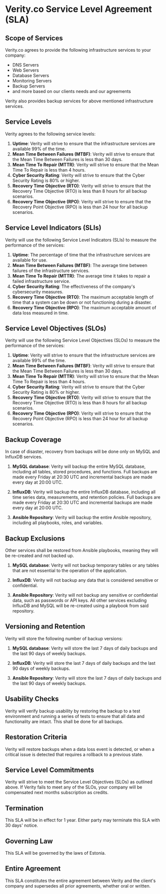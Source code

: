 # Verity.co Service Level Agreement (SLA)

## Scope of Services

Verity.co agrees to provide the following infrastructure services to your company:

* DNS Servers
* Web Servers
* Database Servers
* Monitoring Servers
* Backup Servers
* and more based on our clients needs and our agreements

Verity also provides backup services for above mentioned infrastructure services.

## Service Levels
Verity agrees to the following service levels:
1. **Uptime**: Verity will strive to ensure that the infrastructure services are available 99% of the time.
2. **Mean Time Between Failures (MTBF)**: Verity will strive to ensure that the Mean Time Between Failures is less than 30 days.
3.  **Mean Time To Repair (MTTR)**: Verity will strive to ensure that the Mean Time To Repair is less than 4 hours.
4. **Cyber Security Rating**: Verity will strive to ensure that the Cyber Security Rating is 80% or higher.
5. **Recovery Time Objective (RTO)**: Verity will strive to ensure that the Recovery Time Objective (RTO) is less than 8 hours for all backup scenarios.
6. **Recovery Time Objective (RPO)**: Verity will strive to ensure that the Recovery Point Objective (RPO) is less than 24 hour for all backup scenarios.

## Service Level Indicators (SLIs)
Verity will use the following Service Level Indicators (SLIs) to measure the performance of the services:
1. **Uptime**: The percentage of time that the infrastructure services are available for use.
2. **Mean Time Between Failures (MTBF)**: The average time between failures of the infrastructure services.
3.  **Mean Time To Repair (MTTR)**: The average time it takes to repair a failed infrastructure service.
4. **Cyber Security Rating**: The effectiveness of the company's cybersecurity measures.
5. **Recovery Time Objective (RTO)**: The maximum acceptable length of time that a system can be down or not functioning during a disaster.
7. **Recovery Time Objective (RPO)**: The maximum acceptable amount of data loss measured in time.

## Service Level Objectives (SLOs)
Verity will use the following Service Level Objectives (SLOs) to measure the performance of the services:
1. **Uptime**: Verity will strive to ensure that the infrastructure services are available 99% of the time.
2. **Mean Time Between Failures (MTBF)**: Verity will strive to ensure that the Mean Time Between Failures is less than 30 days.
3.  **Mean Time To Repair (MTTR)**: Verity will strive to ensure that the Mean Time To Repair is less than 4 hours.
4. **Cyber Security Rating**: Verity will strive to ensure that the Cyber Security Rating is 80% or higher.
 5. **Recovery Time Objective (RTO)**: Verity will strive to ensure that the Recovery Time Objective (RTO) is less than 8 hours for all backup scenarios.
 7. **Recovery Time Objective (RPO)**: Verity will strive to ensure that the Recovery Point Objective (RPO) is less than 24 hour for all backup scenarios.

## Backup Coverage
In case of disaster, recovery from backups will be done only on MySQL and InfluxDB services.
1.  **MySQL database**: Verity will backup the entire MySQL database, including all tables, stored procedures, and functions. Full backups are made every Friday at 20:30 UTC and incremental backups are made every day at 20:00 UTC.

2.  **InfluxDB**: Verity will backup the entire InfluxDB database, including all time series data, measurements, and retention policies. Full backups are made every Friday at 20:30 UTC and incremental backups are made every day at 20:00 UTC.

3.  **Ansible Repository**: Verity will backup the entire Ansible repository, including all playbooks, roles, and variables.

## Backup Exclusions
 Other services shall be restored from Ansible playbooks, meaning they will be re-created and not backed up. 
1.  **MySQL database**: Verity will not backup temporary tables or any tables that are not essential to the operation of the application.

2.  **InfluxDB**: Verity will not backup any data that is considered sensitive or confidential.

3.  **Ansible Repository**: Verity will not backup any sensitive or confidential data, such as passwords or API keys. All other services excluding InfluxDB and MySQL will be re-created using a playbook from said repository.

## Versioning and Retention

Verity will store the following number of backup versions:

1.  **MySQL database**: Verity will store the last 7 days of daily backups and the last 90 days of weekly backups.

2.  **InfluxDB**: Verity will store the last 7 days of daily backups and the last 90 days of weekly backups.

3.  **Ansible Repository**: Verity will store the last 7 days of daily backups and the last 90 days of weekly backups.

## Usability Checks
Verity will verify backup usability by restoring the backup to a test environment and running a series of tests to ensure that all data and functionality are intact. This shall be done for all backups.

## Restoration Criteria
Verity will restore backups when a data loss event is detected, or when a critical issue is detected that requires a rollback to a previous state.

## Service Level Commitments
Verity will strive to meet the Service Level Objectives (SLOs) as outlined above. If Verity fails to meet any of the SLOs, your company will be compensated next months subscription as credits.

## Termination
This SLA will be in effect for 1 year. Either party may terminate this SLA with 30 days' notice.

## Governing Law
This SLA will be governed by the laws of Estonia.

## Entire Agreement
This SLA constitutes the entire agreement between Verity and the client's company and supersedes all prior agreements, whether oral or written.

